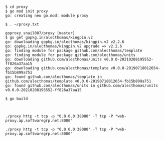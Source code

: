 
##

```
$ cd proxy
$ go mod init proxy
go: creating new go.mod: module proxy

$ . ~/proxy.txt

goproxy_snail007/proxy (master)
$ go get gopkg.in/alecthomas/kingpin.v2
go: downloading gopkg.in/alecthomas/kingpin.v2 v2.2.6
go: gopkg.in/alecthomas/kingpin.v2 upgrade => v2.2.6
go: finding module for package github.com/alecthomas/template
go: finding module for package github.com/alecthomas/units
go: downloading github.com/alecthomas/units v0.0.0-20210208195552-ff826a37aa15
go: downloading github.com/alecthomas/template v0.0.0-20190718012654-fb15b899a751
go: found github.com/alecthomas/template in github.com/alecthomas/template v0.0.0-20190718012654-fb15b899a751
go: found github.com/alecthomas/units in github.com/alecthomas/units v0.0.0-20210208195552-ff826a37aa15

$ go build



```


`./proxy http -t tcp -p "0.0.0.0:38080" -T tcp -P "web-proxy.ap.softwaregrp.net:8080"`


`./proxy http -t tcp -p "0.0.0.0:38080" -T tcp -P "web-proxy.ap.softwaregrp.net:8080"`